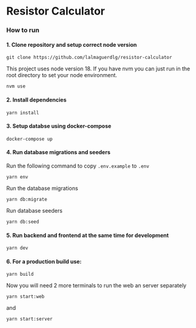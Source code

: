 # Resistor Calculator

### How to run

#### 1. Clone repository and setup correct node version


```
git clone https://github.com/lalmaguerdlg/resistor-calculator
```

This project uses node version 18. If you have nvm you can just run in the root directory to set your node environment.

```
nvm use
```

#### 2. Install dependencies

```
yarn install
```

#### 3. Setup databse using docker-compose


```
docker-compose up
```

#### 4. Run database migrations and seeders


Run the following command to copy `.env.example` to `.env`
```
yarn env
```

Run the database migrations
```
yarn db:migrate
```

Run database seeders
```
yarn db:seed
```

#### 5. Run backend and frontend at the same time for development

```
yarn dev
```

#### 6. For a production build use:

```
yarn build
```

Now you will need 2 more terminals to run the web an server separately

```
yarn start:web
```

and

```
yarn start:server
```
